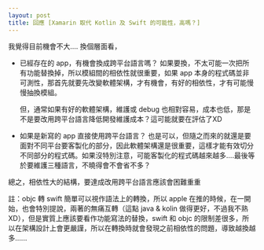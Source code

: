 ```yaml
---
layout: post
title: 回應 [Xamarin 取代 Kotlin 及 Swift 的可能性，高嗎？]
--- 
```


我覺得目前機會不大.... 換個層面看，

- 已經存在的 app，有機會換成跨平台語言嗎？
  如果要換，不太可能一次把所有功能替換掉，所以模組間的相依性就很重要，如果 app 本身的程式碼並非可測性，那首先就要先改變軟體架構，才有機會，有好的相依性，才有可能慢慢抽換模組。

  但，通常如果有好的軟體架構，維護或 debug 也相對容易，成本也低，那是不是要改用跨平台語言降低開發維護成本？這可能就要在評估了XD

- 如果是新寫的 app 直接使用跨平台語言？
  也是可以，但隨之而來的就還是要面對不同平台要客製化的部分，因此軟體架構還是很重要，這樣才能有效切分不同部分的程式碼。如果沒特別注意，可能客製化的程式碼越來越多....最後等於要維護三種語言，不曉得會不會省不多？

總之，相依性大的結構，要達成改用跨平台語言應該會困難重重

註：objc 轉 swift 簡單可以視作語法上的轉換，所以 apple 在推的時候，在一開始，也會特別提說，兩著的無痛互轉（這點 java & kolin 做得更好，不過我不熟XD），但是實質上應該要看作功能寫法的替換，swift 和 objc 的限制差很多，所以在架構設計上會更嚴謹，所以在轉換時就會發現之前相依性的問題，導致越換越多......